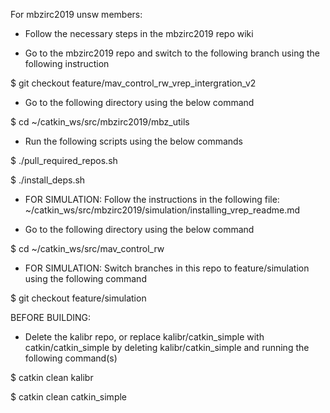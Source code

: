 For mbzirc2019 unsw members:

- Follow the necessary steps in the mbzirc2019 repo wiki

- Go to the mbzirc2019 repo and switch to the following branch using the following instruction

$ git checkout feature/mav_control_rw_vrep_intergration_v2

- Go to the following directory using the below command

$ cd ~/catkin_ws/src/mbzirc2019/mbz_utils

- Run the following scripts using the below commands

$ ./pull_required_repos.sh

$ ./install_deps.sh

- FOR SIMULATION: Follow the instructions in the following file: ~/catkin_ws/src/mbzirc2019/simulation/installing_vrep_readme.md

- Go to the following directory using the below command

$ cd ~/catkin_ws/src/mav_control_rw

- FOR SIMULATION: Switch branches in this repo to feature/simulation using the following command

$ git checkout feature/simulation

BEFORE BUILDING:

- Delete the kalibr repo, or replace kalibr/catkin_simple with catkin/catkin_simple by deleting kalibr/catkin_simple and running the following command(s)

$ catkin clean kalibr

$ catkin clean catkin_simple

